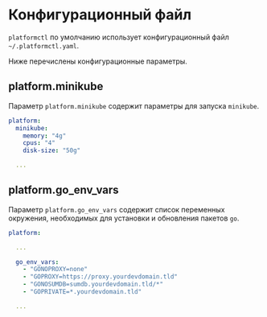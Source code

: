 # Конфигурационный файл

`platformctl` по умолчанию использует конфигурационный
файл `~/.platformctl.yaml`.

Ниже перечислены конфигурационные параметры.

## platform.minikube

Параметр `platform.minikube` содержит параметры для запуска `minikube`.

```yaml
platform:
  minikube:
    memory: "4g"
    cpus: "4"
    disk-size: "50g"

  ...

```

## platform.go_env_vars

Параметр `platform.go_env_vars` содержит список переменных окружения, необходимых для
установки и обновления пакетов `go`.

```yaml
platform:

  ...

  go_env_vars:
    - "GONOPROXY=none"
    - "GOPROXY=https://proxy.yourdevdomain.tld"
    - "GONOSUMDB=sumdb.yourdevdomain.tld/*"
    - "GOPRIVATE=*.yourdevdomain.tld"

  ...

```

